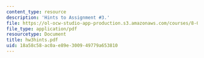 ```yaml
---
content_type: resource
description: 'Hints to Assignment #3.'
file: https://ol-ocw-studio-app-production.s3.amazonaws.com/courses/8-022-physics-ii-electricity-and-magnetism-fall-2002/18a58c58ac0ae89e300949779a653810_hw3hints.pdf
file_type: application/pdf
resourcetype: Document
title: hw3hints.pdf
uid: 18a58c58-ac0a-e89e-3009-49779a653810
---
```

